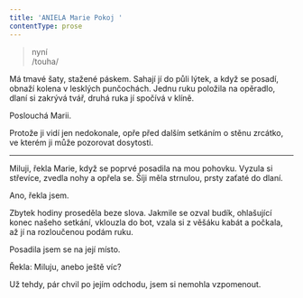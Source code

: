 ```yaml
---
title: 'ANIELA Marie Pokoj '
contentType: prose
---
```


<section>

> nyní  
> /touha/

Má tmavé šaty, stažené páskem. Sahají jí do půli lýtek, a když se posadí, obnaží kolena v lesklých punčochách. Jednu ruku položila na opěradlo, dlaní si zakrývá tvář, druhá ruka jí spočívá v klíně.

Poslouchá Marii.

Protože ji vidí jen nedokonale, opře před dalším setkáním o stěnu zrcátko, ve kterém ji může pozorovat dosytosti.

* * *

Miluji, řekla Marie, když se poprvé posadila na mou pohovku. Vyzula si střevíce, zvedla nohy a opřela se. Šíji měla strnulou, prsty zaťaté do dlaní.

Ano, řekla jsem.

Zbytek hodiny proseděla beze slova. Jakmile se ozval budík, ohlašující konec našeho setkání, vklouzla do bot, vzala si z věšáku kabát a počkala, až jí na rozloučenou podám ruku.

</section>

<section>

Posadila jsem se na její místo.

Řekla: Miluju, anebo ještě víc?

Už tehdy, pár chvil po jejím odchodu, jsem si nemohla vzpomenout.

</section>
